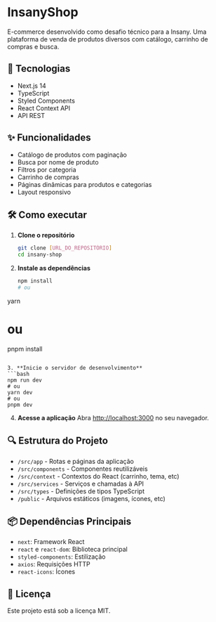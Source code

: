 # InsanyShop

E-commerce desenvolvido como desafio técnico para a Insany. Uma plataforma de venda de produtos diversos com catálogo, carrinho de compras e busca.

## 🚀 Tecnologias

- Next.js 14
- TypeScript
- Styled Components
- React Context API
- API REST

## ✨ Funcionalidades

- Catálogo de produtos com paginação
- Busca por nome de produto
- Filtros por categoria
- Carrinho de compras
- Páginas dinâmicas para produtos e categorias
- Layout responsivo

## 🛠️ Como executar

1. **Clone o repositório**
   ```bash
   git clone [URL_DO_REPOSITÓRIO]
   cd insany-shop
   ```

2. **Instale as dependências**
   ```bash
   npm install
   # ou
yarn
   # ou
pnpm install
   ```

3. **Inicie o servidor de desenvolvimento**
   ```bash
   npm run dev
   # ou
yarn dev
   # ou
pnpm dev
   ```

4. **Acesse a aplicação**
   Abra [http://localhost:3000](http://localhost:3000) no seu navegador.

## 🔍 Estrutura do Projeto

- `/src/app` - Rotas e páginas da aplicação
- `/src/components` - Componentes reutilizáveis
- `/src/context` - Contextos do React (carrinho, tema, etc)
- `/src/services` - Serviços e chamadas à API
- `/src/types` - Definições de tipos TypeScript
- `/public` - Arquivos estáticos (imagens, ícones, etc)

## 📦 Dependências Principais

- `next`: Framework React
- `react` e `react-dom`: Biblioteca principal
- `styled-components`: Estilização
- `axios`: Requisições HTTP
- `react-icons`: Ícones

## 📝 Licença

Este projeto está sob a licença MIT.

